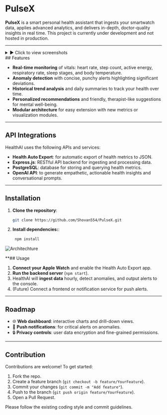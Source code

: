 # PulseX

**PulseX** is a smart personal health assistant that ingests your smartwatch data, applies advanced analytics, and delivers in-depth, doctor-quality insights in real time. This project is currently under development and not hosted in production.

---
<details>
  <summary>▶️ Click to view screenshots</summary>

  <div align="center" style="display: flex; overflow-x: auto; gap: 10px; padding: 16px 0;">
    <img src="demo.png"   alt="Dashboard"  width="300" />
    <img src="trends.png" alt="Trends"     width="300" />
    <img src="sleep.png"  alt="Sleep Data" width="300" />
    <img src="ai.png"     alt="AI Chatbot" width="300" />
    <img src="reports.png"alt="Reports"    width="300" />
    <img src="stress.png" alt="Stress"     width="300" />
  </div>

</details>
## Features

- **Real-time monitoring** of vitals: heart rate, step count, active energy, respiratory rate, sleep stages, and body temperature.  
- **Anomaly detection** with concise, punchy alerts highlighting significant deviations.  
- **Historical trend analysis** and daily summaries to track your health over time.  
- **Personalized recommendations** and friendly, therapist-like suggestions for mental well-being.  
- **Modular architecture** for easy extension with new metrics or visualization modules.

---

## API Integrations

HealthAI uses the following APIs and services:

- **Health Auto Export**: for automatic export of health metrics to JSON.  
- **Express.js**: RESTful API backend for ingesting and processing data.  
- **PostgreSQL**: database for storing and querying health metrics.  
- **OpenAI API**: to generate empathetic, actionable health insights and conversational prompts.

---

## Installation

1. **Clone the repository**:  
   ```bash
   git clone https://github.com/Shovan554/PulseX.git
   
2. **Install dependencies:**:  
   ```bash
    npm install

![Architechture](architechture.png)

**## Usage

1. **Connect your Apple Watch** and enable the Health Auto Export app.  
2. **Run the backend server** (`npm start`).  
3. HealthAI will **ingest data** hourly, detect anomalies, and output alerts to the console.  
4. (Future) Connect a frontend or notification service for push alerts.

---

## Roadmap

- 🌐 **Web dashboard**: interactive charts and drill-down views.   
- 🔔 **Push notifications**: for critical alerts on anomalies.  
- 🔒 **Privacy controls**: user data encryption and fine-grained permissions.

---

## Contribution

Contributions are welcome! To get started:

1. Fork the repo.  
2. Create a feature branch (`git checkout -b feature/YourFeature`).  
3. Commit your changes (`git commit -m "Add feature"`).  
4. Push to the branch (`git push origin feature/YourFeature`).  
5. Open a Pull Request.

Please follow the existing coding style and commit guidelines.  
